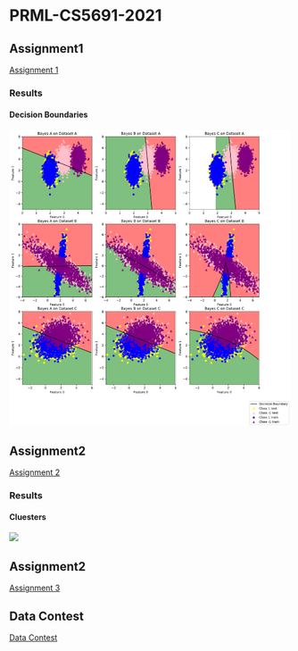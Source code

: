 # PRML-CS5691-2021
<h2>Assignment1</h2>
<a href="Assignment1">Assignment 1</a>
<h3>Results</h3>
<h4>Decision Boundaries<h4>
<img src="Assignment1/Classifier.png"> 
  
<h2>Assignment2</h2>
<a href="Assignment2">Assignment 2</a>
<h3>Results</h3>
<h4>Cluesters<h4>
<img src="Assignment1/c.png">  
 
<h2>Assignment2</h2>
<a href="Assignment3">Assignment 3</a>
<h2>Data Contest</h2>
<a href="Data Contest">Data Contest</a>
